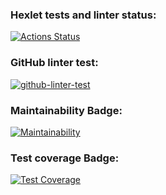 ### Hexlet tests and linter status:
[![Actions Status](https://github.com/aRumakin/frontend-project-lvl3/workflows/hexlet-check/badge.svg)](https://github.com/aRumakin/frontend-project-lvl3/actions)

### GitHub linter test:
[![github-linter-test](https://github.com/aRumakin/frontend-project-lvl3/actions/workflows/github-actions.yml/badge.svg?event=push)](https://github.com/aRumakin/frontend-project-lvl3/actions/workflows/github-actions.yml)

### Maintainability Badge:
[![Maintainability](https://api.codeclimate.com/v1/badges/9836416e0dac0dfb8824/maintainability)](https://codeclimate.com/github/aRumakin/frontend-project-lvl3/maintainability)

### Test coverage Badge:
[![Test Coverage](https://api.codeclimate.com/v1/badges/9836416e0dac0dfb8824/test_coverage)](https://codeclimate.com/github/aRumakin/frontend-project-lvl3/test_coverage)
